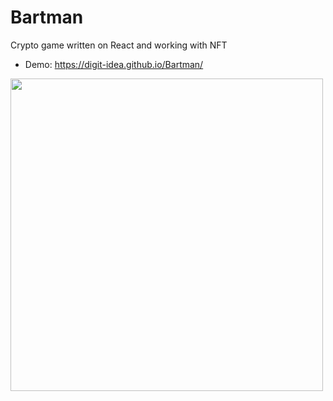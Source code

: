 # Bartman
Crypto game written on React and working with NFT
* Demo: https://digit-idea.github.io/Bartman/

<img src="https://github.com/Digit-Idea/Bartman/assets/56224288/f5650fb6-7ec4-4857-8046-0e1c68da26cf" width="500">
